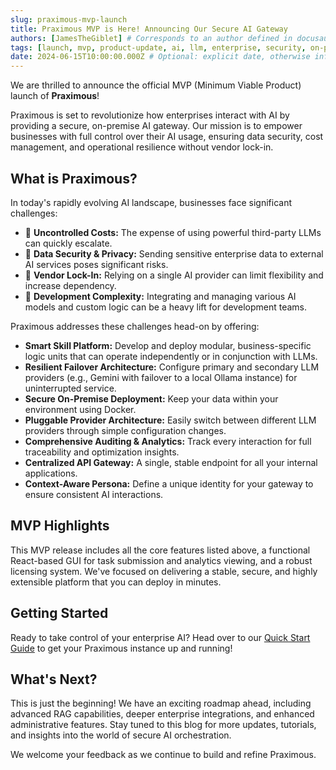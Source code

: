 ```yaml
---
slug: praximous-mvp-launch
title: Praximous MVP is Here! Announcing Our Secure AI Gateway
authors: [JamesTheGiblet] # Corresponds to an author defined in docusaurus.config.js or authors.yml
tags: [launch, mvp, product-update, ai, llm, enterprise, security, on-premise]
date: 2024-06-15T10:00:00.000Z # Optional: explicit date, otherwise inferred from filename
---
```


We are thrilled to announce the official MVP (Minimum Viable Product) launch of **Praximous**!

Praximous is set to revolutionize how enterprises interact with AI by providing a secure, on-premise AI gateway. Our mission is to empower businesses with full control over their AI usage, ensuring data security, cost management, and operational resilience without vendor lock-in.

<!--truncate-->

## What is Praximous?

In today's rapidly evolving AI landscape, businesses face significant challenges:

*   💸 **Uncontrolled Costs:** The expense of using powerful third-party LLMs can quickly escalate.
*   🔐 **Data Security & Privacy:** Sending sensitive enterprise data to external AI services poses significant risks.
*   🧱 **Vendor Lock-In:** Relying on a single AI provider can limit flexibility and increase dependency.
*   🧩 **Development Complexity:** Integrating and managing various AI models and custom logic can be a heavy lift for development teams.

Praximous addresses these challenges head-on by offering:

*   **Smart Skill Platform:** Develop and deploy modular, business-specific logic units that can operate independently or in conjunction with LLMs.
*   **Resilient Failover Architecture:** Configure primary and secondary LLM providers (e.g., Gemini with failover to a local Ollama instance) for uninterrupted service.
*   **Secure On-Premise Deployment:** Keep your data within your environment using Docker.
*   **Pluggable Provider Architecture:** Easily switch between different LLM providers through simple configuration changes.
*   **Comprehensive Auditing & Analytics:** Track every interaction for full traceability and optimization insights.
*   **Centralized API Gateway:** A single, stable endpoint for all your internal applications.
*   **Context-Aware Persona:** Define a unique identity for your gateway to ensure consistent AI interactions.

## MVP Highlights

This MVP release includes all the core features listed above, a functional React-based GUI for task submission and analytics viewing, and a robust licensing system. We've focused on delivering a stable, secure, and highly extensible platform that you can deploy in minutes.

## Getting Started

Ready to take control of your enterprise AI? Head over to our [Quick Start Guide](/docs/quick-start) to get your Praximous instance up and running!
## What's Next?

This is just the beginning! We have an exciting roadmap ahead, including advanced RAG capabilities, deeper enterprise integrations, and enhanced administrative features. Stay tuned to this blog for more updates, tutorials, and insights into the world of secure AI orchestration.

We welcome your feedback as we continue to build and refine Praximous.